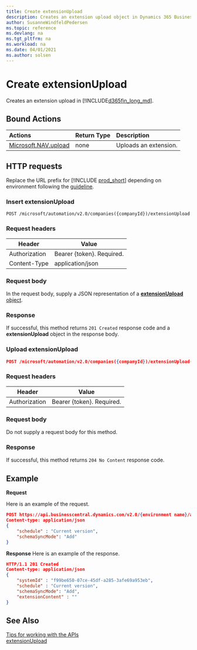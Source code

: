 ```yaml
---
title: Create extensionUpload
description: Creates an extension upload object in Dynamics 365 Business Central.
author: SusanneWindfeldPedersen
ms.topic: reference
ms.devlang: na
ms.tgt_pltfrm: na
ms.workload: na
ms.date: 04/01/2021
ms.author: solsen
---
```


<!-- NOTE: This article is an auto-generated stub from the metadata file. -->
<!-- The sections marked with an EDIT_IS_REQUIRED require manual editing. -->
# Create extensionUpload

Creates an extension upload in [!INCLUDE[d365fin_long_md](../../includes/d365fin_long_md.md)].

## Bound Actions

| Actions         | Return Type  |Description|
|:---------------|:-------------|:----------|
|[Microsoft.NAV.upload](dynamics_extensionupload_create.md)|none|Uploads an extension.|

## HTTP requests

Replace the URL prefix for [!INCLUDE [prod_short](../../includes/prod_short.md)] depending on environment following the [guideline](../../api-reference/v2.0/enabling-apis-for-dynamics-nav.md).


### Insert extensionUpload
```
POST /microsoft/automation/v2.0/companies({companyId})/extensionUpload
```

### Request headers

|Header|Value|
|------|-----|
|Authorization  |Bearer {token}. Required. |
|Content-Type  |application/json|

### Request body

In the request body, supply a JSON representation of a [**extensionUpload** object](../resources/dynamics_extensionupload.md).

### Response

If successful, this method returns ```201 Created``` response code and a **extensionUpload** object in the response body.

### Upload extensionUpload
```json
POST /microsoft/automation/v2.0/companies({companyId})/extensionUpload({extensionUploadId})/Microsoft.NAV.upload
```

### Request headers

|Header|Value|
|------|-----|
|Authorization  |Bearer {token}. Required. |

### Request body

Do not supply a request body for this method.

### Response

If successful, this method returns ```204 No Content``` response code.


## Example

**Request**

Here is an example of the request.

```json
POST https://api.businesscentral.dynamics.com/v2.0/{environment name}/api/microsoft/automation/v2.0/companies({companyId})/extensionUpload
Content-type: application/json
{
    "schedule" : "Current version",
    "schemaSyncMode": "Add"
}
```

**Response**
Here is an example of the response.

```json
HTTP/1.1 201 Created
Content-type: application/json
{
    "systemId" : "f99be650-07ce-45df-a285-3afe69a953eb",
    "schedule" : "Current version",
    "schemaSyncMode": "Add",
    "extensionContent" : ""
}
```

## See Also

[Tips for working with the APIs](../../developer/devenv-connect-apps-tips.md)  
[extensionUpload](../resources/dynamics_extensionUpload.md)
